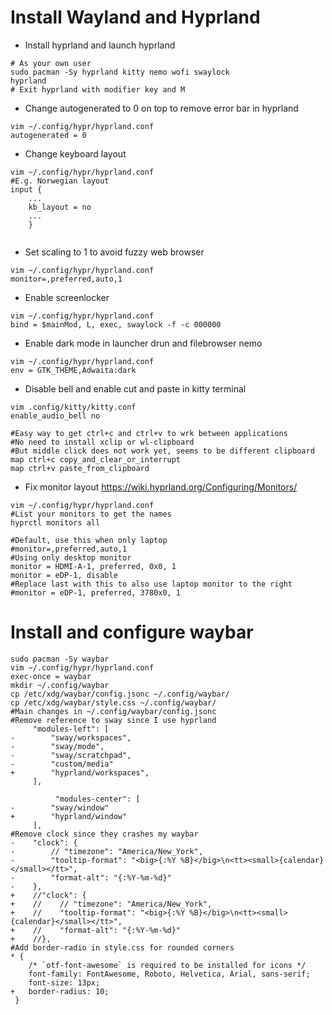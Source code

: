 # Install Wayland and Hyprland

- Install hyprland and launch hyprland
```
# As your own user
sudo pacman -Sy hyprland kitty nemo wofi swaylock
hyprland
# Exit hyprland with modifier key and M
```


- Change autogenerated to 0 on top to remove error bar in hyprland
```
vim ~/.config/hypr/hyprland.conf
autogenerated = 0 
```

- Change keyboard layout

```
vim ~/.config/hypr/hyprland.conf
#E.g. Norwegian layout
input {
    ...
    kb_layout = no
    ...
    }
    
```

- Set scaling to 1 to avoid fuzzy web browser

```
vim ~/.config/hypr/hyprland.conf
monitor=,preferred,auto,1
```

- Enable screenlocker

```
vim ~/.config/hypr/hyprland.conf
bind = $mainMod, L, exec, swaylock -f -c 000000
```

- Enable dark mode in launcher drun and filebrowser nemo

```
vim ~/.config/hypr/hyprland.conf
env = GTK_THEME,Adwaita:dark
```

- Disable bell and enable cut and paste in kitty terminal

```
vim .config/kitty/kitty.conf
enable_audio_bell no

#Easy way to get ctrl+c and ctrl+v to wrk between applications
#No need to install xclip or wl-clipboard
#But middle click does not work yet, seems to be different clipboard
map ctrl+c copy_and_clear_or_interrupt
map ctrl+v paste_from_clipboard
```

- Fix monitor layout
https://wiki.hyprland.org/Configuring/Monitors/

```
vim ~/.config/hypr/hyprland.conf
#List your monitors to get the names
hyprctl monitors all

#Default, use this when only laptop
#monitor=,preferred,auto,1
#Using only desktop monitor
monitor = HDMI-A-1, preferred, 0x0, 1
monitor = eDP-1, disable
#Replace last with this to also use laptop monitor to the right
#monitor = eDP-1, preferred, 3780x0, 1
```

# Install and configure waybar

```
sudo pacman -Sy waybar
vim ~/.config/hypr/hyprland.conf
exec-once = waybar
mkdir ~/.config/waybar
cp /etc/xdg/waybar/config.jsonc ~/.config/waybar/
cp /etc/xdg/waybar/style.css ~/.config/waybar/
#Main changes in ~/.config/waybar/config.jsonc
#Remove reference to sway since I use hyprland
     "modules-left": [
-        "sway/workspaces",
-        "sway/mode",
-        "sway/scratchpad",
-        "custom/media"
+        "hyprland/workspaces",
     ],

          "modules-center": [
-        "sway/window"
+        "hyprland/window"
     ],
#Remove clock since they crashes my waybar
-    "clock": {
-        // "timezone": "America/New_York",
-        "tooltip-format": "<big>{:%Y %B}</big>\n<tt><small>{calendar}</small></tt>",
-        "format-alt": "{:%Y-%m-%d}"
-    },
+    //"clock": {
+    //    // "timezone": "America/New_York",
+    //    "tooltip-format": "<big>{:%Y %B}</big>\n<tt><small>{calendar}</small></tt>",
+    //    "format-alt": "{:%Y-%m-%d}"
+    //},
#Add border-radio in style.css for rounded corners
* {
    /* `otf-font-awesome` is required to be installed for icons */
    font-family: FontAwesome, Roboto, Helvetica, Arial, sans-serif;
    font-size: 13px;
+   border-radius: 10;
 }

```



